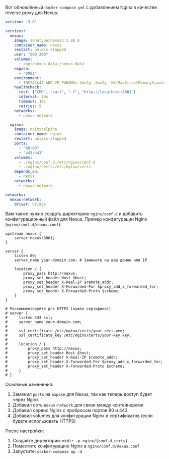 Вот обновлённый `docker-compose.yml` с добавлением Nginx в качестве reverse proxy для Nexus:

```yaml
version: '3.8'

services:
  nexus:
    image: sonatype/nexus3:3.80.0
    container_name: nexus
    restart: unless-stopped
    user: "200:200"
    volumes:
      - /opt/nexus-data:/nexus-data
    expose:
      - "8081"
    environment:
      - INSTALL4J_ADD_VM_PARAMS=-Xms2g -Xmx2g -XX:MaxDirectMemorySize=2g
    healthcheck:
      test: ["CMD", "curl", "-f", "http://localhost:8081"]
      interval: 30s
      timeout: 10s
      retries: 5
    networks:
      - nexus-network

  nginx:
    image: nginx:alpine
    container_name: nginx
    restart: unless-stopped
    ports:
      - "80:80"
      - "443:443"
    volumes:
      - ./nginx/conf.d:/etc/nginx/conf.d
      - ./nginx/certs:/etc/nginx/certs
    depends_on:
      - nexus
    networks:
      - nexus-network

networks:
  nexus-network:
    driver: bridge
```

Вам также нужно создать директорию `nginx/conf.d` и добавить конфигурационный файл для Nexus. Пример конфигурации Nginx (`nginx/conf.d/nexus.conf`):

```nginx
upstream nexus {
    server nexus:8081;
}

server {
    listen 80;
    server_name your-domain.com; # Замените на ваш домен или IP

    location / {
        proxy_pass http://nexus;
        proxy_set_header Host $host;
        proxy_set_header X-Real-IP $remote_addr;
        proxy_set_header X-Forwarded-For $proxy_add_x_forwarded_for;
        proxy_set_header X-Forwarded-Proto $scheme;
    }
}

# Раскомментируйте для HTTPS (нужен сертификат)
# server {
#     listen 443 ssl;
#     server_name your-domain.com;
#
#     ssl_certificate /etc/nginx/certs/your-cert.pem;
#     ssl_certificate_key /etc/nginx/certs/your-key.key;
#
#     location / {
#         proxy_pass http://nexus;
#         proxy_set_header Host $host;
#         proxy_set_header X-Real-IP $remote_addr;
#         proxy_set_header X-Forwarded-For $proxy_add_x_forwarded_for;
#         proxy_set_header X-Forwarded-Proto $scheme;
#     }
# }
```

Основные изменения:
1. Заменил `ports` на `expose` для Nexus, так как теперь доступ будет через Nginx
2. Добавил сеть `nexus-network` для связи между контейнерами
3. Добавил сервис Nginx с пробросом портов 80 и 443
4. Добавил volumes для конфигурации Nginx и сертификатов (если будете использовать HTTPS)

После настройки:
1. Создайте директории: `mkdir -p nginx/{conf.d,certs}`
2. Поместите конфигурацию Nginx в `nginx/conf.d/nexus.conf`
3. Запустите: `docker-compose up -d`